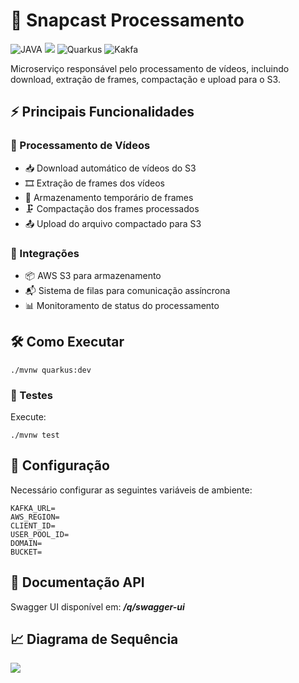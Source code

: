 
# 🎥 Snapcast Processamento

![JAVA](https://img.shields.io/badge/Java-ED8B00?style=for-the-badge&logo=openjdk&logoColor=white)
![](https://img.shields.io/badge/Amazon_AWS-FF9900?style=for-the-badge&logo=amazonaws&logoColor=white)
![Quarkus](https://img.shields.io/badge/QUARKUS-009CAB?style=for-the-badge&logo=quarkus&logoColor=white)
![Kakfa](https://img.shields.io/badge/Apache_Kafka-231F20?style=for-the-badge&logo=apache-kafka&logoColor=white)

Microserviço responsável pelo processamento de vídeos, incluindo download, extração de frames, compactação e upload para o S3.

## ⚡ Principais Funcionalidades

### 🔄 Processamento de Vídeos
- 📥 Download automático de vídeos do S3
- 🎞️ Extração de frames dos vídeos
- 💾 Armazenamento temporário de frames
- 🗜️ Compactação dos frames processados
- 📤 Upload do arquivo compactado para S3

### 🔌 Integrações
- 📦 AWS S3 para armazenamento
- 📬 Sistema de filas para comunicação assíncrona
- 📊 Monitoramento de status do processamento

## 🛠️ Como Executar

```shell
./mvnw quarkus:dev
```

### 🧪 Testes
Execute:
```shell script
./mvnw test
```

## 🔧 Configuração
Necessário configurar as seguintes variáveis de ambiente:

```
KAFKA_URL=
AWS_REGION=
CLIENT_ID=
USER_POOL_ID=
DOMAIN=
BUCKET=
```

## 📜 Documentação API
Swagger UI disponível em: ***/q/swagger-ui***

## 📈 Diagrama de Sequência

[![](https://mermaid.ink/img/pako:eNqNk82OmzAUhV_F8mxJBIYE8KIShPypmqpSpq1UiCo3OAkK2MiYTmaSPEzVRVez7BPkxWpMMk00bTVeIPve79x7bOMdXPCUQgxXgpRrcBclDKgRxFN2fFpkfA46nTcgjCN-z3JOUpBy8PH4lFLezGb2vOVDjQ3i4VYKcvx5_KHSFIwEKWh1QgYaieJAFOSRMpVhkoM7WpRcHL8L1arlIs0N4wEvSrKQ52q8ui431Ngo_lBqWyUR5I-dkU6O41FWqEgbq-qv7R7fC76gVXXh8NLgXoeAtQeRFc9I_o0IsGxCX6xuyVbzv7BIseiaRf9i3ynWvmbZBUtZ-sLvlEm60qf662x1EgefZs1229u53PSkXUzjt2S5IS2wv6WsIiv12YOgzY_bxEwSWavo9GV7-ZBTEIBlluf4xlTDC41KCr6h-Ma27dO8c5-lco1Rub2UjU8yZIYoCF4tm5xkTqi6oVfLps8m-45p_lcGDfWjZynEUtTUgAVVP2OzhLumYALlmhY0gVhNUyI2CUzYQWlKwj5zXpxlgterNcRLkldqVZcpkTTKiLqk4jkq1FlSMeA1kxAj5OoiEO_gFmLLtru25fZcx_cdz7eRZ8AHiH2n6_g913eR1zdRz3IOBnzUbc2u2zMdD_UtzzM91-k7BqRpJrm4bV-vfsSH38_FMNU?type=png)](https://mermaid.live/edit#pako:eNqNk82OmzAUhV_F8mxJBIYE8KIShPypmqpSpq1UiCo3OAkK2MiYTmaSPEzVRVez7BPkxWpMMk00bTVeIPve79x7bOMdXPCUQgxXgpRrcBclDKgRxFN2fFpkfA46nTcgjCN-z3JOUpBy8PH4lFLezGb2vOVDjQ3i4VYKcvx5_KHSFIwEKWh1QgYaieJAFOSRMpVhkoM7WpRcHL8L1arlIs0N4wEvSrKQ52q8ui431Ngo_lBqWyUR5I-dkU6O41FWqEgbq-qv7R7fC76gVXXh8NLgXoeAtQeRFc9I_o0IsGxCX6xuyVbzv7BIseiaRf9i3ynWvmbZBUtZ-sLvlEm60qf662x1EgefZs1229u53PSkXUzjt2S5IS2wv6WsIiv12YOgzY_bxEwSWavo9GV7-ZBTEIBlluf4xlTDC41KCr6h-Ma27dO8c5-lco1Rub2UjU8yZIYoCF4tm5xkTqi6oVfLps8m-45p_lcGDfWjZynEUtTUgAVVP2OzhLumYALlmhY0gVhNUyI2CUzYQWlKwj5zXpxlgterNcRLkldqVZcpkTTKiLqk4jkq1FlSMeA1kxAj5OoiEO_gFmLLtru25fZcx_cdz7eRZ8AHiH2n6_g913eR1zdRz3IOBnzUbc2u2zMdD_UtzzM91-k7BqRpJrm4bV-vfsSH38_FMNU)